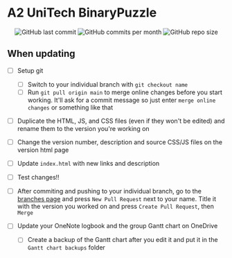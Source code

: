 # A2 UniTech BinaryPuzzle
<div id="badges" align="center">
    <img src="https://img.shields.io/github/last-commit/aiden2480/A2-UniTech-BinaryPuzzle?color=1db954&logoColor=191414&style=flat-square" alt="GitHub last commit">
    <img src="https://img.shields.io/github/commit-activity/m/aiden2480/A2-UniTech-BinaryPuzzle?color=1db954&logoColor=191414&style=flat-square" alt="GitHub commits per month">
    <img src="https://img.shields.io/github/repo-size/aiden2480/A2-UniTech-BinaryPuzzle?color=1db954&logoColor=191414&style=flat-square" alt="GitHub repo size">
</div>

## When updating
 - [ ] Setup git
     - [ ] Switch to your individual branch with `git checkout name`
     - [ ] Run `git pull origin main` to merge online changes before you start working. It'll ask for a commit message so just enter `merge online changes` or something like that
 - [ ] Duplicate the HTML, JS, and CSS files (even if they won't be edited) and rename them to the version you're working on
 - [ ] Change the version number, description and source CSS/JS files on the version html page
 - [ ] Update `index.html` with new links and description

 - [ ] Test changes!!
 - [ ] After commiting and pushing to your individual branch, go to the [branches page](https://github.com/aiden2480/A2-UniTech-BinaryPuzzle/branches) and press `New Pull Request` next to your name. Title it with the version you worked on and press `Create Pull Request`, then `Merge`
 - [ ] Update your OneNote logbook and the group Gantt chart on OneDrive
     - [ ] Create a backup of the Gantt chart after you edit it and put it in the `Gantt chart backups` folder
